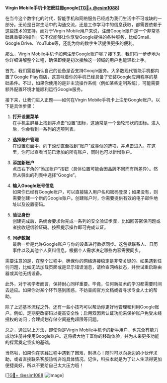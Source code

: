 **Virgin Mobile手机卡怎麽註冊google[[TG💪+ @esim1088](https://t.me/s/esim1088)]**

在当今这个数字化的时代，智能手机和网络服务已经成为我们生活中不可或缺的一部分。无论是日常生活中的沟通交流，还是工作学习中的信息获取，都需要依赖于这些技术的支持。而对于Virgin Mobile用户来说，注册Google账户是一个非常基础且重要的操作。它不仅能够让你享受Google提供的各种服务，比如Gmail、Google Drive、YouTube等，还能为你的数字生活提供更多的便利。

那么，Virgin Mobile手机卡如何注册Google账户呢？接下来，我们将一步步地为你详细讲解整个过程，确保即使是初次接触这一领域的用户也能轻松上手。

首先，我们需要确认自己的设备是否支持Google服务。大多数现代智能手机都内置了Google Play商店，这意味着你的手机已经具备了安装Google应用程序的基础条件。不过，如果你使用的是非主流操作系统（例如某些定制系统），可能需要额外配置环境才能顺利运行Google服务。

接下来，让我们进入正题——如何在Virgin Mobile手机卡上注册Google账户。以下是具体步骤：

1. **打开设置菜单**  
   在手机主屏幕上找到并点击“设置”图标，这通常是一个齿轮形状的图标。进入后，你会看到一系列的选项列表。

2. **选择账户管理**  
   在设置页面中，向下滚动直至找到“账户”或类似的选项，并点击进入。在这里，你可以查看当前已添加的所有账户，同时也可以新增账户。

3. **添加新账户**  
   点击右下角的“添加账户”按钮（具体位置可能会因品牌不同而有所差异）。然后从弹出的列表中选择“Google”。

4. **输入Google账号信息**  
   如果你已经有Google账户，可以直接输入用户名和密码登录；如果没有，则需要创建一个新的Google账户。创建账户时，你需要提供有效的电子邮件地址以及设置密码。

5. **验证身份**  
   创建完成后，系统会要求你完成一系列的安全验证步骤，比如回答密保问题或者接收短信验证码。按照提示操作即可完成认证。

6. **同步数据**  
   最后一步是允许Google账户与你的设备进行数据同步。这包括联系人、日历事件以及其他个人资料信息。根据个人需求决定哪些内容需要同步。

需要注意的是，在整个过程中，确保你的网络连接稳定是非常关键的。如果遇到任何问题，比如无法加载页面或是显示错误消息，请检查网络状态，并尝试重启路由器或其他无线设备。

此外，对于初学者而言，保持耐心同样重要。毕竟，任何新技术的学习都需要时间去适应。如果你对某个环节感到困惑，不妨查阅官方文档或者寻求专业人士的帮助。

除了上述基本流程之外，还有一些小技巧可以帮助你更好地管理和利用Google账户。例如，定期更改密码以提高安全性；启用双因素认证功能来保护账户免受未经授权的访问；合理规划存储空间避免超限等问题。

总之，通过以上方法，即使你是Virgin Mobile手机卡的新手用户，也完全有能力成功注册并使用Google账户。这将极大地丰富你的移动体验，并为未来更多功能的探索奠定坚实的基础。

当然啦，如果你在实践过程中遇到了困难，别担心！随时可以向身边的小伙伴求助，或者直接联系客服热线咨询具体情况。记住，科技本就是为了让人生活得更加便捷美好，所以不要给自己太大压力哦！

[[TG💪+ @esim1088](https://t.me/s/esim1088) ![Image](https://i.postimg.cc/4NQfJmqS/Snipaste-2025-05-13-00-14-12.png)]